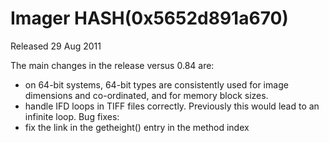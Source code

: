 # Imager HASH(0x5652d891a670)

Released 29 Aug 2011

The main changes in the release versus 0.84 are:
- on 64-bit systems, 64-bit types are consistently used for image dimensions and co-ordinated, and for memory block sizes. 
- handle IFD loops in TIFF files correctly. Previously this would lead to an infinite loop. Bug fixes: 
- fix the link in the getheight() entry in the method index